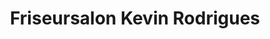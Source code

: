 ---
title: "Friseursalon Kevin Rodrigues"
url: /villingen-schwenningen/friseursalon-kevin-rodrigues/
shop: Friseur
---